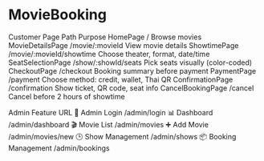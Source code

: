 # MovieBooking

Customer
Page	Path	Purpose
HomePage	/	Browse movies
MovieDetailsPage	/movie/:movieId	View movie details
ShowtimePage	/movie/:movieId/showtime	Choose theater, format, date/time
SeatSelectionPage	/show/:showId/seats	Pick seats visually (color-coded)
CheckoutPage	/checkout	Booking summary before payment
PaymentPage	/payment	Choose method: credit, wallet, Thai QR
ConfirmationPage	/confirmation	Show ticket, QR code, seat info
CancelBookingPage	/cancel	Cancel before 2 hours of showtime

Admin
Feature	URL
🔐 Admin Login	/admin/login
📊 Dashboard	/admin/dashboard
🎬 Movie List	/admin/movies
➕ Add Movie	/admin/movies/new
🕒 Show Management	/admin/shows
📦 Booking Management	/admin/bookings